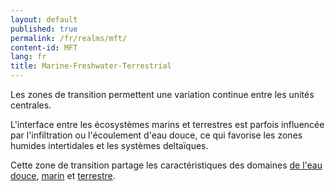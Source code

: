 ```yaml
---
layout: default
published: true
permalink: /fr/realms/mft/
content-id: MFT
lang: fr
title: Marine-Freshwater-Terrestrial
---
```


Les zones de transition permettent une variation continue entre les unités centrales.

L'interface entre les écosystèmes marins et terrestres est parfois influencée par l'infiltration ou l'écoulement d'eau douce, ce qui favorise les zones humides intertidales et les systèmes deltaïques. 

Cette zone de transition partage les caractéristiques des domaines [de l'eau douce](/explore/realms/F), [marin](/explore/realms/M) et [terrestre](/explore/realms/T).
